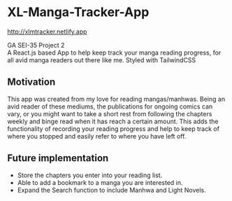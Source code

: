 # XL-Manga-Tracker-App

http://xlmtracker.netlify.app

GA SEI-35 Project 2  
A React.js based App to help keep track your manga reading progress, for all avid manga readers out there like me.
Styled with TailwindCSS

## Motivation
This app was created from my love for reading mangas/manhwas.
Being an avid reader of these mediums, the publications for ongoing comics can vary, or you might want to take a short rest from following the chapters weekly and binge read when it has reach a certain amount.
This adds the functionality of recording your reading progress and help to keep track of where you stopped and easily refer to where you have left off.

## Future implementation

- Store the chapters you enter into your reading list.
- Able to add a bookmark to a manga you are interested in.
- Expand the Search function to include Manhwa and Light Novels.
